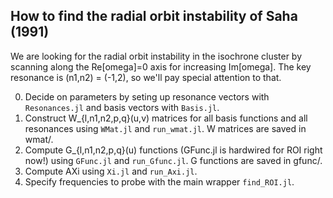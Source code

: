 ## How to find the radial orbit instability of Saha (1991)

We are looking for the radial orbit instability in the isochrone cluster by scanning along the Re[omega]=0 axis for increasing Im[omega]. The key resonance is (n1,n2) = (-1,2), so we'll pay special attention to that.

0. Decide on parameters by seting up resonance vectors with `Resonances.jl` and basis vectors with `Basis.jl`.
1. Construct W_{l,n1,n2,p,q}(u,v) matrices for all basis functions and all resonances using `WMat.jl` and `run_wmat.jl`. W matrices are saved in wmat/.
2. Compute G_{l,n1,n2,p,q}(u) functions (GFunc.jl is hardwired for ROI right now!) using `GFunc.jl` and `run_Gfunc.jl`. G functions are saved in gfunc/.
3. Compute AXi using `Xi.jl` and `run_Axi.jl`.
4. Specify frequencies to probe with the main wrapper `find_ROI.jl`.
